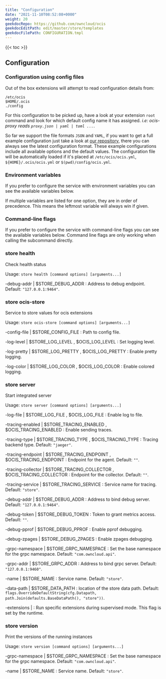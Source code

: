 ```yaml
---
title: "Configuration"
date: "2021-11-10T08:52:08+0000"
weight: 20
geekdocRepo: https://github.com/owncloud/ocis
geekdocEditPath: edit/master/store/templates
geekdocFilePath: CONFIGURATION.tmpl
---
```


{{< toc >}}

## Configuration

### Configuration using config files

Out of the box extensions will attempt to read configuration details from:

```console
/etc/ocis
$HOME/.ocis
./config
```

For this configuration to be picked up, have a look at your extension `root` command and look for which default config name it has assigned. *i.e: ocis-proxy reads `proxy.json | yaml | toml ...`*.

So far we support the file formats `JSON` and `YAML`, if you want to get a full example configuration just take a look at [our repository](https://github.com/owncloud/ocis/tree/master/store/config), there you can always see the latest configuration format. These example configurations include all available options and the default values. The configuration file will be automatically loaded if it's placed at `/etc/ocis/ocis.yml`, `${HOME}/.ocis/ocis.yml` or `$(pwd)/config/ocis.yml`.

### Environment variables

If you prefer to configure the service with environment variables you can see the available variables below.

If multiple variables are listed for one option, they are in order of precedence. This means the leftmost variable will always win if given.

### Command-line flags

If you prefer to configure the service with command-line flags you can see the available variables below. Command line flags are only working when calling the subcommand directly.

### store health

Check health status

Usage: `store health [command options] [arguments...]`






-debug-addr |  $STORE_DEBUG_ADDR
: Address to debug endpoint. Default: `"127.0.0.1:9464"`.


















### store ocis-store

Service to store values for ocis extensions

Usage: `store ocis-store [command options] [arguments...]`


-config-file |  $STORE_CONFIG_FILE
: Path to config file.


-log-level |  $STORE_LOG_LEVEL , $OCIS_LOG_LEVEL
: Set logging level.


-log-pretty |  $STORE_LOG_PRETTY , $OCIS_LOG_PRETTY
: Enable pretty logging.


-log-color |  $STORE_LOG_COLOR , $OCIS_LOG_COLOR
: Enable colored logging.



















### store server

Start integrated server

Usage: `store server [command options] [arguments...]`







-log-file |  $STORE_LOG_FILE , $OCIS_LOG_FILE
: Enable log to file.


-tracing-enabled |  $STORE_TRACING_ENABLED , $OCIS_TRACING_ENABLED
: Enable sending traces.


-tracing-type |  $STORE_TRACING_TYPE , $OCIS_TRACING_TYPE
: Tracing backend type. Default: `"jaeger"`.


-tracing-endpoint |  $STORE_TRACING_ENDPOINT , $OCIS_TRACING_ENDPOINT
: Endpoint for the agent. Default: `""`.


-tracing-collector |  $STORE_TRACING_COLLECTOR , $OCIS_TRACING_COLLECTOR
: Endpoint for the collector. Default: `""`.


-tracing-service |  $STORE_TRACING_SERVICE
: Service name for tracing. Default: `"store"`.


-debug-addr |  $STORE_DEBUG_ADDR
: Address to bind debug server. Default: `"127.0.0.1:9464"`.


-debug-token |  $STORE_DEBUG_TOKEN
: Token to grant metrics access. Default: `""`.


-debug-pprof |  $STORE_DEBUG_PPROF
: Enable pprof debugging.


-debug-zpages |  $STORE_DEBUG_ZPAGES
: Enable zpages debugging.


-grpc-namespace |  $STORE_GRPC_NAMESPACE
: Set the base namespace for the grpc namespace. Default: `"com.owncloud.api"`.


-grpc-addr |  $STORE_GRPC_ADDR
: Address to bind grpc server. Default: `"127.0.0.1:9460"`.


-name |  $STORE_NAME
: Service name. Default: `"store"`.


-data-path |  $STORE_DATA_PATH
: location of the store data path. Default: `flags.OverrideDefaultString(cfg.Datapath, path.Join(defaults.BaseDataPath(), "store"))`.


-extensions | 
: Run specific extensions during supervised mode. This flag is set by the runtime.



### store version

Print the versions of the running instances

Usage: `store version [command options] [arguments...]`






















-grpc-namespace |  $STORE_GRPC_NAMESPACE
: Set the base namespace for the grpc namespace. Default: `"com.owncloud.api"`.


-name |  $STORE_NAME
: Service name. Default: `"store"`.

